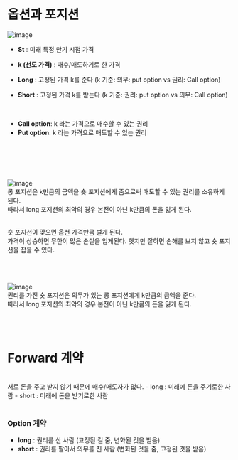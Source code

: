 # 옵션과 포지션
![image](https://github.com/juho-creator/Investing/assets/72856990/1467aabc-8aa3-489b-9778-97556e342e68)
- **St** : 미래 특정 만기 시점 가격
- **k (선도 가격)** : 매수/매도하기로 한 가격

- **Long** : 고정된 가격 k를 준다  (k 기준: 의무: put option vs 권리: Call option)
- **Short** : 고정된 가격 k를 받는다 (k 기준: 권리: put option vs 의무: Call option)
 </br>
 
- **Call option**: k 라는 가격으로 매수할 수 있는 권리
- **Put option**: k 라는 가격으로 매도할 수 있는 권리 

</br></br></br></br>



![image](https://github.com/juho-creator/Investing/assets/72856990/56b5a7b4-1af7-46fe-a9fd-0f97f5d7e91d)
</br>
롱 포지션은 k만큼의 금액을 숏 포지션에게 줌으로써 매도할 수 있는 권리를 소유하게 된다.</br>
따라서 long 포지션의 최악의 경우 본전이 아닌 k만큼의 돈을 잃게 된다.
</br></br>


숏 포지션이 맞으면 옵션 가격만큼 벌게 된다. </br>
가격이 상승하면 무한이 많은 손실을 입게된다.
헷지만 잘하면 손해를 보지 않고 숏 포지션을 잡을 수 있다.
</br></br></br></br>

![image](https://github.com/juho-creator/Investing/assets/72856990/9c67d8a8-7614-42be-87c9-6a9e81e5c8c0)
</br>
 권리를 가진 숏 포지션은 의무가 있는 롱 포지션에게 k만큼의 금액을 준다.</br>
 따라서 long 포지션의 최악의 경우 본전이 아닌 k만큼의 돈을 잃게 된다.
</br></br></br></br>



# Forward 계약 
</br>
서로 돈을 주고 받지 않기 때문에 매수/매도자가 없다.
- long : 미래에 돈을 주기로한 사람
- short : 미래에 돈을 받기로한 사람
</br></br>


### Option 계약
- **long** : 권리를 산 사람 (고정된 걸 줌, 변화된 것을 받음)
- **short** : 권리를 팔아서 의무를 진 사람 (변화된 것을 줌, 고정된 것을 받음)
 
